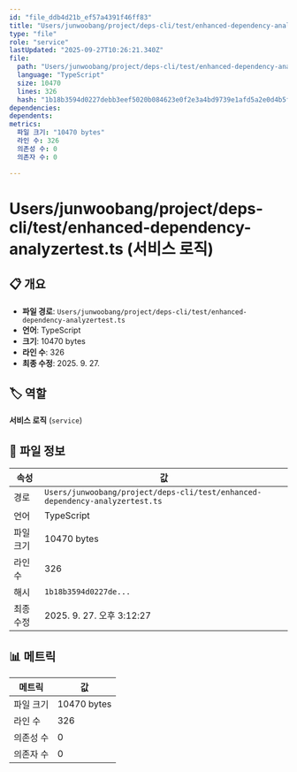 ```yaml
---
id: "file_ddb4d21b_ef57a4391f46ff83"
title: "Users/junwoobang/project/deps-cli/test/enhanced-dependency-analyzertest.ts (서비스 로직)"
type: "file"
role: "service"
lastUpdated: "2025-09-27T10:26:21.340Z"
file:
  path: "Users/junwoobang/project/deps-cli/test/enhanced-dependency-analyzertest.ts"
  language: "TypeScript"
  size: 10470
  lines: 326
  hash: "1b18b3594d0227debb3eef5020b084623e0f2e3a4bd9739e1afd5a2e0d4b5f69"
dependencies:
dependents:
metrics:
  파일 크기: "10470 bytes"
  라인 수: 326
  의존성 수: 0
  의존자 수: 0

---
```


# Users/junwoobang/project/deps-cli/test/enhanced-dependency-analyzertest.ts (서비스 로직)

## 📋 개요

- **파일 경로**: `Users/junwoobang/project/deps-cli/test/enhanced-dependency-analyzertest.ts`
- **언어**: TypeScript
- **크기**: 10470 bytes
- **라인 수**: 326
- **최종 수정**: 2025. 9. 27.

## 🏷️ 역할

**서비스 로직** (`service`)

## 📄 파일 정보

| 속성 | 값 |
|------|----|
| 경로 | `Users/junwoobang/project/deps-cli/test/enhanced-dependency-analyzertest.ts` |
| 언어 | TypeScript |
| 파일 크기 | 10470 bytes |
| 라인 수 | 326 |
| 해시 | `1b18b3594d0227de...` |
| 최종 수정 | 2025. 9. 27. 오후 3:12:27 |

## 📊 메트릭

| 메트릭 | 값 |
|--------|----|
| 파일 크기 | 10470 bytes |
| 라인 수 | 326 |
| 의존성 수 | 0 |
| 의존자 수 | 0 |

